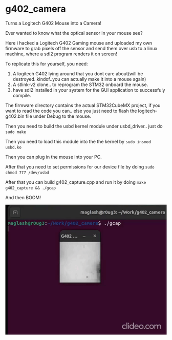 # g402_camera
Turns a Logitech G402 Mouse into a Camera!

Ever wanted to know what the optical sensor in your mouse see?

Here i hacked a Logitech G402 Gaming mouse and uploaded my own firmware to grab pixels off the
sensor and send them over usb to a linux machine, where a sdl2 program renders it on screen!

To replicate this for yourself, you need:

1. A logitech G402 lying around that you dont care about(will be destroyed..kindof..you can actually make it into a mouse again)
2. A stlink-v2 clone.. to reprogram the STM32 onboard the mouse.
3. have sdl2 installed in your system for the GUI application to successfuly compile.

The firmware directory contains the actual STM32CubeMX project, if you want to read the code you can.. else you just need to flash the logitech-g402.bin file under Debug to the mouse.

Then you need to build the usbd kernel module under usbd_driver.. just do ```sudo make ``` 

Then you need to load this module into the the kernel by ```sudo insmod usbd.ko```

Then you can plug in the mouse into your PC.

After that you need to set permissions for our device file by doing ```sudo chmod 777 /dev/usbd```

After that you can build g402_capture.cpp and run it by doing ```make g402_capture && ./gcap```

And then BOOM! 

![Screen capture of app running](capture.gif)